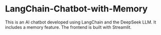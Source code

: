 # LangChain-Chatbot-with-Memory
This is an AI chatbot developed using LangChain and the DeepSeek LLM. It includes a memory feature. The frontend is built with Streamlit.
